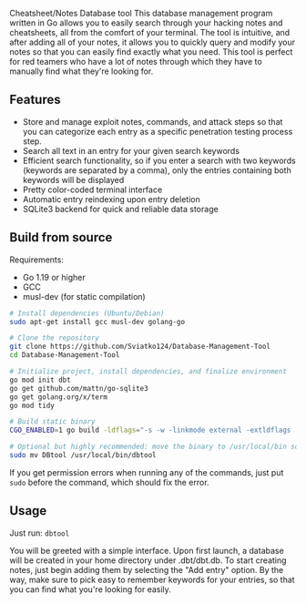 Cheatsheet/Notes Database tool
This database management program written in Go allows you to easily search through your hacking notes and cheatsheets, all from the comfort of your terminal. The tool is intuitive, and after adding all of your notes, it allows you to quickly query and modify your notes so that you can easily find exactly what you need. This tool is perfect for red teamers who have a lot of notes through which they have to manually find what they're looking for. 

## Features

- Store and manage exploit notes, commands, and attack steps so that you can categorize each entry as a specific penetration testing process step. 
- Search all text in an entry for your given search keywords
- Efficient search functionality, so if you enter a search with two keywords (keywords are separated by a comma), only the entries containing both keywords will be displayed
- Pretty color-coded terminal interface
- Automatic entry reindexing upon entry deletion
- SQLite3 backend for quick and reliable data storage

## Build from source

Requirements:
- Go 1.19 or higher
- GCC
- musl-dev (for static compilation)

```bash
# Install dependencies (Ubuntu/Debian)
sudo apt-get install gcc musl-dev golang-go

# Clone the repository
git clone https://github.com/Sviatko124/Database-Management-Tool
cd Database-Management-Tool

# Initialize project, install dependencies, and finalize environment
go mod init dbt
go get github.com/mattn/go-sqlite3
go get golang.org/x/term
go mod tidy

# Build static binary
CGO_ENABLED=1 go build -ldflags="-s -w -linkmode external -extldflags '-static'" DBtool.go

# Optional but highly recommended: move the binary to /usr/local/bin so that you can run the program from anywhere in your system
sudo mv DBtool /usr/local/bin/dbtool
```
If you get permission errors when running any of the commands, just put `sudo` before the command, which should fix the error. 

## Usage
Just run:
`dbtool`

You will be greeted with a simple interface. Upon first launch, a database will be created in your home directory under .dbt/dbt.db. To start creating notes, just begin adding them by selecting the "Add entry" option. By the way, make sure to pick easy to remember keywords for your entries, so that you can find what you're looking for easily. 
